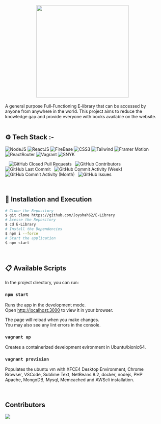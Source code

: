 <!-- ## Description -->
# <img style="height:300px; width:300px; display:block; margin-left:auto; margin-right:auto;" src="https://i.ibb.co/DYfqKwQ/Edu-Zone-favicon.png"></img>

A general purpose Full-Functioning E-library that can be accessed by anyone from anywhere in the world. This project aims to reduce the knowledge gap and provide everyone with books available on the website.
<br /><br />

## ⚙️ Tech Stack :-


  ![NodeJS](https://img.shields.io/badge/nodejs-100000?style=for-the-badge&logo=node.js&logoColor=FFFFFF&labelColor=669f64&color=669f64)
  ![ReactJS](https://img.shields.io/badge/reactJS-100000?style=for-the-badge&logo=react&logoColor=00DAFF&labelColor=FFFFFF&color=FFFFFF)
  ![FireBase](https://img.shields.io/badge/firebase-100000?style=for-the-badge&logo=firebase&logoColor=FFFFFF&labelColor=ffcb2c&color=ffcb2c)
  ![CSS3](https://img.shields.io/badge/CSS3-1572B6?style=for-the-badge&logo=css3&logoColor=white)
  ![Tailwind](https://img.shields.io/badge/Tailwind-100000?style=for-the-badge&logo=tailwindcss&logoColor=FFFFFF&labelColor=38BDF8&color=38BDF8)
  ![Framer Motion](https://img.shields.io/badge/Framer_Motion-100000?style=for-the-badge&logo=framer&logoColor=white&labelColor=676afa&color=676afa)
  ![ReactRouter](https://img.shields.io/badge/react_router-100000?style=for-the-badge&logo=react-router&logoColor=FFFFFF&labelColor=d0021b&color=d0021b)
  ![Vagrant](https://img.shields.io/badge/vagrant-100000?style=for-the-badge&logo=vagrant&logoColor=white&labelColor=1563ff&color=1563ff)
  ![SNYK](https://img.shields.io/badge/snyk-100000?style=for-the-badge&logo=snyk&logoColor=white&labelColor=221f4a&color=221f4a)

<p align="left">  
  
  <img alt="" src="https://img.shields.io/github/repo-size/Joyshah62/E-Library" /> &nbsp;
  <img alt="GitHub Closed Pull Requests" src="https://img.shields.io/github/issues-pr-closed/Joyshah62/E-Library" /> &nbsp;
  <img alt="GitHub Contributors" src="https://img.shields.io/github/contributors/Joyshah62/E-Library" /> &nbsp;
  <img alt="GitHub Last Commit" src="https://img.shields.io/github/last-commit/Joyshah62/E-Library" /> &nbsp;
  <img alt="GitHub Commit Activity (Week)" src="https://img.shields.io/github/commit-activity/w/Joyshah62/E-Library" /> &nbsp;
  <img alt="GitHub Commit Activity (Month)" src="https://img.shields.io/github/commit-activity/m/Joyshah62/E-Library" /> &nbsp;
  <img alt="GitHub Issues" src="https://img.shields.io/github/issues/JoyShah62/E-Library" />

</p>

<br />

## 🚀 Installation and Execution

```bash
# Clone the Repository
$ git clone https://github.com/Joyshah62/E-Library
# Acesse the Repository
$ cd E-Library
# Install the Dependencies
$ npm i --force
# Start the application
$ npm start
```

<br />

## 📋 Available Scripts

In the project directory, you can run:

### `npm start`

Runs the app in the development mode.\
Open [http://localhost:3000](http://localhost:3000) to view it in your browser.

The page will reload when you make changes.\
You may also see any lint errors in the console.

### `vagrant up`

Creates a containerized development evironment in Ubuntu/bionic64.

### `vagrant provision`

Populates the ubuntu vm with XFCE4 Desktop Environment, Chrome Browser, VSCode, Sublime Text, NetBeans 8.2, docker, nodejs, PHP Apache, MongoDB, Mysql, Memcached and AWScli installation.


<br />

## Contributors 

<a href="https://github.com/Joyshah62/E-Library/">
  <img src="https://contrib.rocks/image?repo=Joyshah62/E-Library" />
</a>


